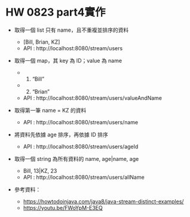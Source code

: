 # HW 0823 part4實作

* 取得一個 list 只有 name，且不重複並排序的資料
    * [Bill, Brian, KZ]
    * API : http://localhost:8080/stream/users
  
* 取得一個 map，其 key 為 ID；value 為 name
    * 1. “Bill”
    * 2. “Brian”
    * API : http://localhost:8080/stream/users/valueAndName
    
* 取得第一筆 name = KZ 的資料
    * API : http://localhost:8080/stream/users/name 
    
* 將資料先依據 age 排序，再依據 ID 排序
    * API : http://localhost:8080/stream/users/ageId 
    
* 取得一個 string 為所有資料的 name, age|name, age
    * Bill, 13|KZ, 23
    * API : http://localhost:8080/stream/users/allName

* 參考資料：
    *  https://howtodoinjava.com/java8/java-stream-distinct-examples/
    *  https://youtu.be/FWoYpM-E3EQ
